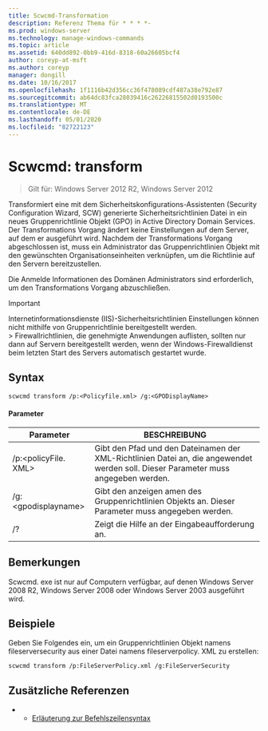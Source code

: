 ```yaml
---
title: Scwcmd-Transformation
description: Referenz Thema für * * * *-
ms.prod: windows-server
ms.technology: manage-windows-commands
ms.topic: article
ms.assetid: 640dd892-0bb9-416d-8318-60a26605bcf4
author: coreyp-at-msft
ms.author: coreyp
manager: dongill
ms.date: 10/16/2017
ms.openlocfilehash: 1f1116b42d356cc36f478089cdf487a38e792e87
ms.sourcegitcommit: ab64dc83fca28039416c26226815502d0193500c
ms.translationtype: MT
ms.contentlocale: de-DE
ms.lasthandoff: 05/01/2020
ms.locfileid: "82722123"
---
```

# <a name="scwcmd-transform"></a>Scwcmd: transform

> Gilt für: Windows Server 2012 R2, Windows Server 2012

Transformiert eine mit dem Sicherheitskonfigurations-Assistenten (Security Configuration Wizard, SCW) generierte Sicherheitsrichtlinien Datei in ein neues Gruppenrichtlinie Objekt (GPO) in Active Directory Domain Services. Der Transformations Vorgang ändert keine Einstellungen auf dem Server, auf dem er ausgeführt wird. Nachdem der Transformations Vorgang abgeschlossen ist, muss ein Administrator das Gruppenrichtlinien Objekt mit den gewünschten Organisationseinheiten verknüpfen, um die Richtlinie auf den Servern bereitzustellen.

Die Anmelde Informationen des Domänen Administrators sind erforderlich, um den Transformations Vorgang abzuschließen.

> [!IMPORTANT]
> Internetinformationsdienste (IIS)-Sicherheitsrichtlinien Einstellungen können nicht mithilfe von Gruppenrichtlinie bereitgestellt werden.</br>> Firewallrichtlinien, die genehmigte Anwendungen auflisten, sollten nur dann auf Servern bereitgestellt werden, wenn der Windows-Firewalldienst beim letzten Start des Servers automatisch gestartet wurde.



## <a name="syntax"></a>Syntax

```
scwcmd transform /p:<Policyfile.xml> /g:<GPODisplayName>
```

#### <a name="parameters"></a>Parameter

|Parameter|BESCHREIBUNG|
|---------|-----------|
|/p:\<policyFile. XML>|Gibt den Pfad und den Dateinamen der XML-Richtlinien Datei an, die angewendet werden soll. Dieser Parameter muss angegeben werden.|
|/g:\<gpodisplayname>|Gibt den anzeigen amen des Gruppenrichtlinien Objekts an. Dieser Parameter muss angegeben werden.|
|/?|Zeigt die Hilfe an der Eingabeaufforderung an.|

## <a name="remarks"></a>Bemerkungen

Scwcmd. exe ist nur auf Computern verfügbar, auf denen Windows Server 2008 R2, Windows Server 2008 oder Windows Server 2003 ausgeführt wird.

## <a name="examples"></a>Beispiele

Geben Sie Folgendes ein, um ein Gruppenrichtlinien Objekt namens fileserversecurity aus einer Datei namens fileserverpolicy. XML zu erstellen:
```
scwcmd transform /p:FileServerPolicy.xml /g:FileServerSecurity
```

## <a name="additional-references"></a>Zusätzliche Referenzen

-   - [Erläuterung zur Befehlszeilensyntax](command-line-syntax-key.md)